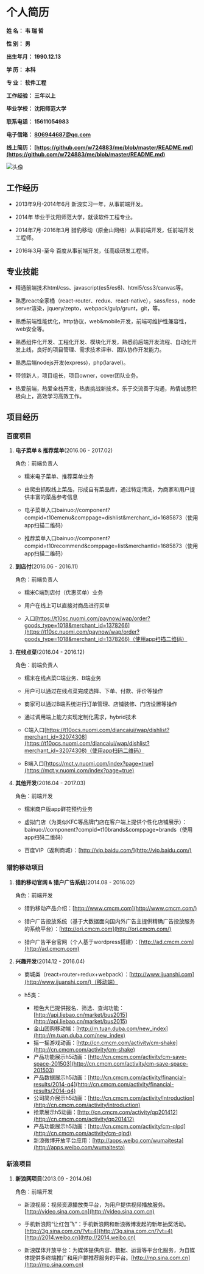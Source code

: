 
# **个人简历**


**姓    名：  韦 瑞 哲**

**性    别：  男**

**出生年月：  1990.12.13**

**学    历：  本科**

**专    业：  软件工程**

**工作经验：  三年以上**

**毕业学校：  沈阳师范大学**

**联系电话：  15611054983**

**电子信箱：  806944687@qq.com**

**线上简历：  [https://github.com/w724883/me/blob/master/README.md](https://github.com/w724883/me/blob/master/README.md)**

![头像](https://raw.githubusercontent.com/w724883/me/master/me.jpg)


## **工作经历**

- 2013年9月-2014年6月 新浪实习一年，从事前端开发。

- 2014年 毕业于沈阳师范大学，就读软件工程专业。

- 2014年7月-2016年3月 猎豹移动（原金山网络）从事前端开发，任前端开发工程师。

- 2016年3月-至今 百度从事前端开发，任高级研发工程师。
		

## **专业技能**

- 精通前端技术html/css、javascript(es5/es6)、html5/css3/canvas等。

- 熟悉react全家桶（react-router、redux、react-native），sass/less，node server渲染，jquery/zepto，webpack/gulp/grunt，git，等。

- 熟悉前端性能优化，http协议，web&mobile开发，前端可维护性兼容性，web安全等。

- 熟悉组件化开发、工程化开发、模块化开发，熟悉前后端开发流程、自动化开发上线，良好的项目管理、需求技术评审、团队协作开发能力。

- 熟悉后端nodejs开发(express)，php(laravel)。

- 带领新人，项目组长，项目owner，cover团队业务。

- 热爱前端，热爱全栈开发，热衷挑战新技术。乐于交流善于沟通，热情诚恳积极向上，高效学习高效工作。


## **项目经历**

### 百度项目
    
1. **电子菜单 & 推荐菜单**(2016.06 - 2017.02)
    
    角色：前端负责人
    
    - 糯米电子菜单、推荐菜单业务
    
    - 由爬虫抓取线上菜品，形成自有菜品库，通过特定清洗，为商家和用户提供丰富的菜品参考信息
    
    - 电子菜单入口bainuo://component?compid=t10emenu&comppage=dishlist&merchant_id=1685873（使用app扫描二维码）
    
    - 推荐菜单入口bainuo://component?compid=t10recommend&comppage=list&merchantId=1685873（使用app扫描二维码）
    
2. **到店付**(2016.06 - 2016.11)
    
    角色：前端负责人
    
    - 糯米C端到店付（优惠买单）业务
    
    - 用户在线上可以直接对商品进行买单
    
    - 入口[https://t10sc.nuomi.com/paynow/wap/order?goods_type=1018&merchant_id=1378266](https://t10sc.nuomi.com/paynow/wap/order?goods_type=1018&merchant_id=1378266)（使用app扫描二维码）
    
3. **在线点菜**(2016.04 - 2016.12)
 
    角色：前端负责人
    
    - 糯米在线点菜C端业务、B端业务
    
    - 用户可以通过在线点菜完成选择、下单、付款、评价等操作
    
    - 商家可以通过B端系统进行订单管理、店铺装修、门店设置等操作

    - 通过调用端上能力实现定制化需求，hybrid技术
    
    - C端入口[https://t10ocs.nuomi.com/diancaiui/wap/dishlist?merchant_id=32074308](https://t10ocs.nuomi.com/diancaiui/wap/dishlist?merchant_id=32074308)（使用app扫码二维码）
    
    - B端入口[https://mct.y.nuomi.com/index?page=true](https://mct.y.nuomi.com/index?page=true)

4. **其他开发**(2016.04 - 2017.03)

    角色：前端开发
    
    - 糯米商户版app鲜花预约业务
    
    - 虚拟门店（为类似KFC等品牌门店在客户端上提供个性化店铺展示）：bainuo://component?compid=t10brands&comppage=brands（使用app扫码二维码）

    - 百度VIP（返利商城）：[http://vip.baidu.com/](http://vip.baidu.com/)


### 猎豹移动项目
    
1. **猎豹移动官网 & 猎户广告系统**(2014.08 - 2016.02)
 
    角色：前端开发
    
    - 猎豹移动产品介绍：[http://www.cmcm.com](http://www.cmcm.com/)

    - 猎户广告投放系统（基于大数据面向国内外广告主提供精确广告投放服务的系统平台）：[http://ori.cmcm.com](http://ori.cmcm.com/)
    
    - 猎户广告平台官网（个人基于wordpress搭建）：[http://ad.cmcm.com](http://ad.cmcm.com)
    
2. **兴趣开发**(2014.12 - 2016.04)

    - 商城类（react+router+redux+webpack）：[http://www.ijuanshi.com](http://www.ijuanshi.com/)（移动端）
    
    - h5类：
        * 橙色大巴提供报名、筛选、查询功能：[http://api.liebao.cn/market/bus2015](http://api.liebao.cn/market/bus2015)
        * 金山团购移动端：[http://m.tuan.duba.com/new_index](http://m.tuan.duba.com/new_index)
        * 摇一摇游戏动画：[http://cn.cmcm.com/activity/cm-shake](http://cn.cmcm.com/activity/cm-shake)
        * 产品功能展示h5动画：[http://cn.cmcm.com/activity/cm-save-space-201503](http://cn.cmcm.com/activity/cm-save-space-201503)
        * 产品数据展示h5动画：[http://cn.cmcm.com/activity/financial-results/2014-q4](http://cn.cmcm.com/activity/financial-results/2014-q4)
        * 公司简介展示h5动画：[http://cn.cmcm.com/activity/introduction](http://cn.cmcm.com/activity/introduction)
        * 抢票展示h5动画：[http://cn.cmcm.com/activity/qp201412](http://cn.cmcm.com/activity/qp201412)
        * 产品功能展示h5动画：[http://cn.cmcm.com/activity/cm-qlpd](http://cn.cmcm.com/activity/cm-qlpd)
        * 新浪微博开放平台应用：[http://apps.weibo.com/wumaitesta](http://apps.weibo.com/wumaitesta)

### 新浪项目

1. **新浪网项目**(2013.09 - 2014.06)
 
    角色：前端开发
    
    - 新浪视频：视频资源播放类平台，为用户提供视频播放服务。[http://video.sina.com.cn](http://video.sina.com.cn)
    
    - 手机新浪网“让红包飞”：手机新浪网和新浪微博发起的新年抽奖活动。[http://3g.sina.com.cn/?vt=4](http://3g.sina.com.cn/?vt=4) [http://2014.weibo.cn](http://2014.weibo.cn)
    
    - 新浪媒体开放平台：为媒体提供内容、数据、运营等平台化服务，为自媒体提供多终端推广和用户群推荐服务的平台。[http://mp.sina.com.cn](http://mp.sina.com.cn)

